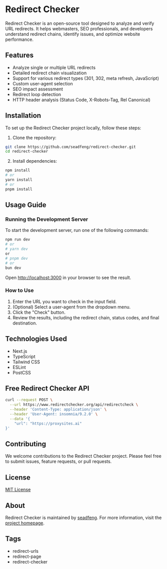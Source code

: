 # Redirect Checker

Redirect Checker is an open-source tool designed to analyze and verify URL redirects. It helps webmasters, SEO professionals, and developers understand redirect chains, identify issues, and optimize website performance.

## Features

- Analyze single or multiple URL redirects
- Detailed redirect chain visualization
- Support for various redirect types (301, 302, meta refresh, JavaScript)
- Custom user-agent selection
- SEO impact assessment
- Redirect loop detection
- HTTP header analysis (Status Code, X-Robots-Tag, Rel Canonical)

## Installation

To set up the Redirect Checker project locally, follow these steps:

1. Clone the repository:

```sh
git clone https://github.com/seadfeng/redirect-checker.git
cd redirect-checker
```

2. Install dependencies:

```sh
npm install
# or
yarn install
# or
pnpm install
```

## Usage Guide

### Running the Development Server

To start the development server, run one of the following commands:

```sh
npm run dev
# or
# yarn dev
or
# pnpm dev
# or
bun dev
```

Open [http://localhost:3000](http://localhost:3000) in your browser to see the result.

### How to Use

1. Enter the URL you want to check in the input field.
2. (Optional) Select a user-agent from the dropdown menu.
3. Click the "Check" button.
4. Review the results, including the redirect chain, status codes, and final destination.

## Technologies Used

- Next.js
- TypeScript
- Tailwind CSS
- ESLint
- PostCSS


## Free Redirect Checker API

```sh
curl --request POST \
  --url https://www.redirectchecker.org/api/redirectcheck \
  --header 'Content-Type: application/json' \
  --header 'User-Agent: insomnia/9.2.0' \
  --data '{ 
	"url": "https://proxysites.ai"
}'
```

## Contributing

We welcome contributions to the Redirect Checker project. Please feel free to submit issues, feature requests, or pull requests.

## License

[MIT License](MIT-LICENSE)

## About

Redirect Checker is maintained by [seadfeng](https://github.com/seadfeng). For more information, visit the [project homepage](https://redirectchecker.org/).

## Tags

- redirect-urls
- redirect-page
- redirect-checker